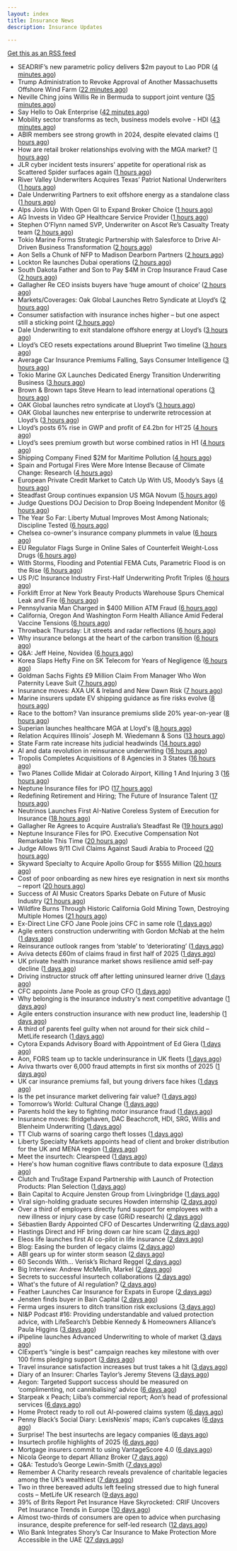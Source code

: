 ```yaml
---
layout: index
title: Insurance News
description: Insurance Updates

---
```


[Get this as an RSS feed](/insurance.rss)

<!-- news_marker starts -->
- SEADRIF’s new parametric policy delivers $2m payout to Lao PDR ([4 minutes ago](https://www.reinsurancene.ws/seadrifs-new-parametric-policy-delivers-2m-payout-to-lao-pdr/))
- Trump Administration to Revoke Approval of Another Massachusetts Offshore Wind Farm ([22 minutes ago](https://www.insurancejournal.com/news/east/2025/09/04/837864.htm))
- Neville Ching joins Willis Re in Bermuda to support joint venture ([35 minutes ago](https://www.reinsurancene.ws/neville-ching-joins-willis-re-in-bermuda-to-support-joint-venture/))
- Say Hello to Oak Enterprise ([42 minutes ago](https://insurance-edge.net/2025/09/04/say-hello-to-oak-enterprise/))
- Mobility sector transforms as tech, business models evolve - HDI ([43 minutes ago](https://www.insurancebusinessmag.com/uk/news/auto-motor/mobility-sector-transforms-as-tech-business-models-evolve--hdi-548437.aspx))
- ABIR members see strong growth in 2024, despite elevated claims ([1 hours ago](https://www.reinsurancene.ws/abir-members-see-strong-growth-in-2024-despite-elevated-claims/))
- How are retail broker relationships evolving with the MGA market? ([1 hours ago](https://www.insurancebusinessmag.com/uk/tv/how-are-retail-broker-relationships-evolving-with-the-mga-market-548433.aspx))
- JLR cyber incident tests insurers' appetite for operational risk as Scattered Spider surfaces again ([1 hours ago](https://www.insurancebusinessmag.com/uk/news/cyber/jlr-cyber-incident-tests-insurers-appetite-for-operational-risk-as-scattered-spider-surfaces-again-548432.aspx))
- River Valley Underwriters Acquires Texas’ Patriot National Underwriters ([1 hours ago](https://www.insurancejournal.com/news/southcentral/2025/09/04/837801.htm))
- Dale Underwriting Partners to exit offshore energy as a standalone class ([1 hours ago](https://www.reinsurancene.ws/dale-underwriting-partners-to-exit-offshore-energy-as-a-standalone-class/))
- Alps Joins Up With Open GI to Expand Broker Choice ([1 hours ago](https://insurance-edge.net/2025/09/04/alps-joins-up-with-open-gi-to-expand-broker-choice/))
- AG Invests in Video GP Healthcare Service Provider ([1 hours ago](https://insurance-edge.net/2025/09/04/ag-invests-in-video-gp-healthcare-service-provider/))
- Stephen O’Flynn named SVP, Underwriter on Ascot Re’s Casualty Treaty team ([2 hours ago](https://www.reinsurancene.ws/stephen-oflynn-named-svp-underwriter-on-ascot-res-casualty-treaty-team/))
- Tokio Marine Forms Strategic Partnership with Salesforce to Drive AI-Driven Business Transformation ([2 hours ago](https://www.insurtechinsights.com/tokio-marine-forms-strategic-partnership-with-salesforce-to-drive-ai-driven-business-transformation/))
- Aon Sells a Chunk of NFP to Madison Dearborn Partners ([2 hours ago](https://insurance-edge.net/2025/09/04/aon-sells-a-chunk-of-nfp-to-madison-dearborn-partners/))
- Lockton Re launches Dubai operations ([2 hours ago](https://www.reinsurancene.ws/lockton-re-launches-dubai-operations/))
- South Dakota Father and Son to Pay $4M in Crop Insurance Fraud Case ([2 hours ago](https://www.insurancejournal.com/news/midwest/2025/09/04/837809.htm))
- Gallagher Re CEO insists buyers have ‘huge amount of choice’ ([2 hours ago](https://www.postonline.co.uk/reinsurance/7958947/gallagher-re-ceo-insists-buyers-have-%E2%80%98huge-amount-of-choice%E2%80%99))
- Markets/Coverages: Oak Global Launches Retro Syndicate at Lloyd’s ([2 hours ago](https://www.insurancejournal.com/news/international/2025/09/04/837861.htm))
- Consumer satisfaction with insurance inches higher – but one aspect still a sticking point ([2 hours ago](https://www.insurancebusinessmag.com/uk/news/breaking-news/consumer-satisfaction-with-insurance-inches-higher--but-one-aspect-still-a-sticking-point-548416.aspx))
- Dale Underwriting to exit standalone offshore energy at Lloyd’s ([3 hours ago](https://www.insurancebusinessmag.com/uk/news/breaking-news/dale-underwriting-to-exit-standalone-offshore-energy-at-lloyds-548413.aspx))
- Lloyd’s CEO resets expectations around Blueprint Two timeline ([3 hours ago](https://www.reinsurancene.ws/lloyds-ceo-resets-expectations-around-blueprint-two-timeline/))
- Average Car Insurance Premiums Falling, Says Consumer Intelligence ([3 hours ago](https://insurance-edge.net/2025/09/04/average-car-insurance-premiums-falling-says-consumer-intelligence/))
- Tokio Marine GX Launches Dedicated Energy Transition Underwriting Business ([3 hours ago](https://insurance-edge.net/2025/09/04/tokio-marine-gx-launches-dedicated-energy-transition-underwriting-business/))
- Brown & Brown taps Steve Hearn to lead international operations ([3 hours ago](https://www.insurancebusinessmag.com/uk/news/breaking-news/brown-and-brown-taps-steve-hearn-to-lead-international-operations-548410.aspx))
- OAK Global launches retro syndicate at Lloyd’s ([3 hours ago](https://www.reinsurancene.ws/oak-global-launches-retro-syndicate-at-lloyds/))
- OAK Global launches new enterprise to underwrite retrocession at Lloyd’s ([3 hours ago](https://www.insurancebusinessmag.com/uk/news/property-insurance/oak-global-launches-new-enterprise-to-underwrite-retrocession-at-lloyds-548406.aspx))
- Lloyd’s posts 6% rise in GWP and profit of £4.2bn for H1’25 ([4 hours ago](https://www.reinsurancene.ws/lloyds-posts-6-rise-in-gwp-and-profit-of-4-2bn-for-h125/))
- Lloyd’s sees premium growth but worse combined ratios in H1 ([4 hours ago](https://www.insurancebusinessmag.com/uk/news/breaking-news/lloyds-sees-premium-growth-but-worse-combined-ratios-in-h1-548394.aspx))
- Shipping Company Fined $2M for Maritime Pollution ([4 hours ago](https://www.insurancejournal.com/news/southcentral/2025/09/04/837795.htm))
- Spain and Portugal Fires Were More Intense Because of Climate Change: Research ([4 hours ago](https://www.insurancejournal.com/news/international/2025/09/04/837852.htm))
- European Private Credit Market to Catch Up With US, Moody’s Says ([4 hours ago](https://www.insurancejournal.com/news/international/2025/09/04/837848.htm))
- Steadfast Group continues expansion US MGA Novum ([5 hours ago](https://www.reinsurancene.ws/steadfast-group-continues-expansion-us-mga-novum/))
- Judge Questions DOJ Decision to Drop Boeing Independent Monitor ([6 hours ago](https://www.insurancejournal.com/news/national/2025/09/04/837785.htm))
- The Year So Far: Liberty Mutual Improves Most Among Nationals; Discipline Tested ([6 hours ago](https://www.insurancejournal.com/news/national/2025/09/04/837788.htm))
- Chelsea co-owner's insurance company plummets in value ([6 hours ago](https://www.insurancebusinessmag.com/uk/news/breaking-news/chelsea-coowners-insurance-company-plummets-in-value-548361.aspx))
- EU Regulator Flags Surge in Online Sales of Counterfeit Weight-Loss Drugs ([6 hours ago](https://www.insurancejournal.com/news/international/2025/09/04/837764.htm))
- With Storms, Flooding and Potential FEMA Cuts, Parametric Flood is on the Rise ([6 hours ago](https://www.insurancejournal.com/news/southeast/2025/09/04/837828.htm))
- US P/C Insurance Industry First-Half Underwriting Profit Triples ([6 hours ago](https://www.insurancejournal.com/news/national/2025/09/04/837812.htm))
- Forklift Error at New York Beauty Products Warehouse Spurs Chemical Leak and Fire ([6 hours ago](https://www.insurancejournal.com/news/east/2025/09/04/837838.htm))
- Pennsylvania Man Charged in $400 Million ATM Fraud ([6 hours ago](https://www.insurancejournal.com/news/east/2025/09/04/837823.htm))
- California, Oregon And Washington Form Health Alliance Amid Federal Vaccine Tensions ([6 hours ago](https://www.insurancejournal.com/news/west/2025/09/04/837772.htm))
- Throwback Thursday: Lit streets and radar reflections ([6 hours ago](https://www.postonline.co.uk/personal/7956764/throwback-thursday-lit-streets-and-radar-reflections))
- Why insurance belongs at the heart of the carbon transition ([6 hours ago](https://www.postonline.co.uk/commercial/7958927/why-insurance-belongs-at-the-heart-of-the-carbon-transition))
- Q&A: Jeff Heine, Novidea ([6 hours ago](https://www.postonline.co.uk/technology/7957699/qa-jeff-heine-novidea))
- Korea Slaps Hefty Fine on SK Telecom for Years of Negligence ([6 hours ago](https://www.insurancejournal.com/news/international/2025/09/04/837768.htm))
- Goldman Sachs Fights £9 Million Claim From Manager Who Won Paternity Leave Suit ([7 hours ago](https://www.insurancejournal.com/news/international/2025/09/04/837782.htm))
- Insurance moves: AXA UK & Ireland and New Dawn Risk ([7 hours ago](https://www.insurancebusinessmag.com/uk/news/breaking-news/insurance-moves-axa-uk-and-ireland-and-new-dawn-risk-548375.aspx))
- Marine insurers update EV shipping guidance as fire risks evolve ([8 hours ago](https://www.insurancebusinessmag.com/uk/news/marine/marine-insurers-update-ev-shipping-guidance-as-fire-risks-evolve-548373.aspx))
- Race to the bottom? Van insurance premiums slide 20% year-on-year ([8 hours ago](https://www.insurancebusinessmag.com/uk/news/auto-motor/race-to-the-bottom-van-insurance-premiums-slide-20-yearonyear-548371.aspx))
- Superian launches healthcare MGA at Lloyd's ([8 hours ago](https://www.insurancebusinessmag.com/uk/news/life-insurance/superian-launches-healthcare-mga-at-lloyds-548370.aspx))
- Relation Acquires Illinois’ Joseph M. Wiedemann & Sons ([13 hours ago](https://www.insurancejournal.com/news/midwest/2025/09/03/837816.htm))
- State Farm rate increase hits judicial headwinds ([14 hours ago](https://www.dig-in.com/news/state-farm-rate-increase-hits-judicial-headwinds))
- AI and data revolution in reinsurance underwriting ([16 hours ago](https://www.dig-in.com/opinion/ai-and-data-revolution-in-reinsurance-underwriting))
- Tropolis Completes Acquisitions of 8 Agencies in 3 States ([16 hours ago](https://www.insurancejournal.com/news/national/2025/09/03/837779.htm))
- Two Planes Collide Midair at Colorado Airport, Killing 1 And Injuring 3 ([16 hours ago](https://www.insurancejournal.com/news/west/2025/09/03/837776.htm))
- Neptune Insurance files for IPO ([17 hours ago](https://www.dig-in.com/articles/neptune-insurance-files-for-ipo))
- Redefining Retirement and Hiring; The Future of Insurance Talent ([17 hours ago](https://www.insurancejournal.com/services/newswire/2025/09/03/837637.htm))
- Neutrinos Launches First AI-Native Coreless System of Execution for Insurance ([18 hours ago](https://www.insurtechinsights.com/neutrinos-launches-first-ai-native-coreless-system-of-execution-for-insurance/))
- Gallagher Re Agrees to Acquire Australia’s Steadfast Re ([19 hours ago](https://www.insurtechinsights.com/gallagher-re-agrees-to-acquire-australias-steadfast-re/))
- Neptune Insurance Files for IPO. Executive Compensation Not Remarkable This Time ([20 hours ago](https://www.insurancejournal.com/news/southeast/2025/09/03/837735.htm))
- Judge Allows 9/11 Civil Claims Against Saudi Arabia to Proceed ([20 hours ago](https://www.insurancejournal.com/news/east/2025/09/03/837746.htm))
- Skyward Specialty to Acquire Apollo Group for $555 Million ([20 hours ago](https://www.insurtechinsights.com/skyward-specialty-to-acquire-apollo-group-for-555-million/))
- Cost of poor onboarding as new hires eye resignation in next six months – report ([20 hours ago](https://www.insurancebusinessmag.com/uk/business-strategy/cost-of-poor-onboarding-as-new-hires-eye-resignation-in-next-six-months--report-548328.aspx))
- Success of AI Music Creators Sparks Debate on Future of Music Industry ([21 hours ago](https://www.insurancejournal.com/news/national/2025/09/03/837736.htm))
- Wildfire Burns Through Historic California Gold Mining Town, Destroying Multiple Homes ([21 hours ago](https://www.insurancejournal.com/news/west/2025/09/03/837731.htm))
- Ex-Direct Line CFO Jane Poole joins CFC in same role ([1 days ago](https://www.insurancebusinessmag.com/uk/news/breaking-news/exdirect-line-cfo-jane-poole-joins-cfc-in-same-role-548279.aspx))
- Agile enters construction underwriting with Gordon McNab at the helm ([1 days ago](https://www.insurtechinsights.com/agile-enters-construction-underwriting-with-gordon-mcnab-at-the-helm/))
- Reinsurance outlook ranges from ‘stable’ to ‘deteriorating’ ([1 days ago](https://www.postonline.co.uk/reinsurance/7958944/reinsurance-outlook-ranges-from-%E2%80%98stable%E2%80%99-to-%E2%80%98deteriorating%E2%80%99))
- Aviva detects £60m of claims fraud in first half of 2025 ([1 days ago](https://www.postonline.co.uk/news/7958946/aviva-detects-%C2%A360m-of-claims-fraud-in-first-half-of-2025))
- UK private health insurance market shows resilience amid self-pay decline ([1 days ago](https://www.insurancebusinessmag.com/uk/news/life-insurance/uk-private-health-insurance-market-shows-resilience-amid-selfpay-decline-548276.aspx))
- Driving instructor struck off after letting uninsured learner drive ([1 days ago](https://www.insurancebusinessmag.com/uk/news/legal-insights/driving-instructor-struck-off-after-letting-uninsured-learner-drive-548275.aspx))
- CFC appoints Jane Poole as group CFO ([1 days ago](https://www.postonline.co.uk/news/7958945/cfc-appoints-jane-poole-as-group-cfo))
- Why belonging is the insurance industry's next competitive advantage ([1 days ago](https://www.insurancebusinessmag.com/uk/news/diversity-inclusion/why-belonging-is-the-insurance-industrys-next-competitive-advantage-548171.aspx))
- Agile enters construction insurance with new product line, leadership ([1 days ago](https://www.insurancebusinessmag.com/uk/news/construction-engineering/agile-enters-construction-insurance-with-new-product-line-leadership-548263.aspx))
- A third of parents feel guilty when not around for their sick child – MetLife research ([1 days ago](https://ifamagazine.com/a-third-of-parents-feel-guilty-when-not-around-for-their-sick-child-metlife-research/))
- Cytora Expands Advisory Board with Appointment of Ed Giera ([1 days ago](https://www.insurtechinsights.com/cytora-expands-advisory-board-with-appointment-of-ed-giera/))
- Aon, FORS team up to tackle underinsurance in UK fleets ([1 days ago](https://www.insurancebusinessmag.com/uk/news/auto-motor/aon-fors-team-up-to-tackle-underinsurance-in-uk-fleets-548260.aspx))
- Aviva thwarts over 6,000 fraud attempts in first six months of 2025 ([1 days ago](https://www.insurancebusinessmag.com/uk/news/breaking-news/aviva-thwarts-over-6000-fraud-attempts-in-first-six-months-of-2025-548258.aspx))
- UK car insurance premiums fall, but young drivers face hikes ([1 days ago](https://www.insurancebusinessmag.com/uk/news/auto-motor/uk-car-insurance-premiums-fall-but-young-drivers-face-hikes-548243.aspx))
- Is the pet insurance market delivering fair value? ([1 days ago](https://www.postonline.co.uk/personal/7958177/is-the-pet-insurance-market-delivering-fair-value))
- Tomorrow’s World: Cultural Change ([1 days ago](https://www.postonline.co.uk/regulation/7958189/tomorrow%E2%80%99s-world-cultural-change))
- Parents hold the key to fighting motor insurance fraud ([1 days ago](https://www.postonline.co.uk/claims/7958260/parents-hold-the-key-to-fighting-motor-insurance-fraud))
- Insurance moves: Bridgehaven, DAC Beachcroft, HDI, SRG, Willis and Blenheim Underwriting ([1 days ago](https://www.insurancebusinessmag.com/uk/news/breaking-news/insurance-moves-bridgehaven-dac-beachcroft-hdi-srg-willis-and-blenheim-underwriting-548213.aspx))
- TT Club warns of soaring cargo theft losses ([1 days ago](https://www.insurancebusinessmag.com/uk/news/auto-motor/tt-club-warns-of-soaring-cargo-theft-losses-548216.aspx))
- Liberty Specialty Markets appoints head of client and broker distribution for the UK and MENA region ([1 days ago](https://www.insurancebusinessmag.com/uk/news/breaking-news/liberty-specialty-markets-appoints-head-of-client-and-broker-distribution-for-the-uk-and-mena-region-548211.aspx))
- Meet the insurtech: Clearspeed ([1 days ago](https://www.dig-in.com/news/meet-the-insurtech-clearspeed))
- Here's how human cognitive flaws contribute to data exposure ([1 days ago](https://www.dig-in.com/opinion/how-cognitive-flaws-contribute-to-data-exposure))
- Clutch and TruStage Expand Partnership with Launch of Protection Products: Plan Selection ([1 days ago](https://www.insurtechinsights.com/clutch-and-trustage-expand-partnership-with-launch-of-protection-products-plan-selection/))
- Bain Capital to Acquire Jensten Group from Livingbridge ([1 days ago](https://www.insurtechinsights.com/bain-capital-to-acquire-jensten-group-from-livingbridge/))
- Viral sign-holding graduate secures Howden internship ([2 days ago](https://www.postonline.co.uk/broker/7958941/viral-sign-holding-graduate-secures-howden-internship))
- Over a third of employers directly fund support for employees with a new illness or injury case by case (GRiD research) ([2 days ago](https://ifamagazine.com/over-a-third-36-of-employers-directly-fund-support-for-employees-with-a-new-illness-or-injury-case-by-case-grid-research/))
- Sébastien Bardy Appointed CFO of Descartes Underwriting ([2 days ago](https://www.insurtechinsights.com/sebastien-bardy-appointed-cfo-of-descartes-underwriting/))
- Hastings Direct and HF bring down car hire scam ([2 days ago](https://www.postonline.co.uk/personal/7958940/hastings-direct-and-hf-bring-down-car-hire-scam))
- Eleos life launches first AI co-pilot in life insurance ([2 days ago](https://ifamagazine.com/eleos-life-launches-first-ai-co-pilot-in-life-insurance/))
- Blog: Easing the burden of legacy claims ([2 days ago](https://www.postonline.co.uk/claims/7958292/blog-easing-the-burden-of-legacy-claims))
- ABI gears up for winter storm season ([2 days ago](https://www.postonline.co.uk/claims/7958926/abi-gears-up-for-winter-storm-season))
- 60 Seconds With... Verisk’s Richard Reggel ([2 days ago](https://www.postonline.co.uk/technology/7958029/60-seconds-with-verisk%E2%80%99s-richard-reggel))
- Big Interview: Andrew McMellin, Markel ([2 days ago](https://www.postonline.co.uk/lloyd%E2%80%99slondon/7958273/big-interview-andrew-mcmellin-markel))
- Secrets to successful insurtech collaborations ([2 days ago](https://www.dig-in.com/news/secrets-to-successful-insurtech-collaborations))
- What's the future of AI regulation? ([2 days ago](https://www.dig-in.com/news/whats-the-future-of-ai-regulation))
- Feather Launches Car Insurance for Expats in Europe ([2 days ago](https://www.insurtechinsights.com/feather-launches-car-insurance-for-expats-in-europe/))
- Jensten finds buyer in Bain Capital ([2 days ago](https://www.postonline.co.uk/news/7958931/jensten-finds-buyer-in-bain-capital))
- Ferma urges insurers to ditch transition risk exclusions ([3 days ago](https://www.postonline.co.uk/commercial/7958930/ferma-urges-insurers-to-ditch-transition-risk-exclusions))
- NI&P Podcast #16: Providing understandable and valued protection advice, with LifeSearch’s Debbie Kennedy & Homeowners Alliance’s Paula Higgins ([3 days ago](https://ifamagazine.com/nip-podcast-16-providing-understandable-and-valued-protection-advice-with-lifesearchs-debbie-kennedy-homeowners-alliances-paula-higgins/))
- iPipeline launches Advanced Underwriting to whole of market ([3 days ago](https://ifamagazine.com/ipipeline-launches-advanced-underwriting-to-whole-of-market/))
- CIExpert’s “single is best” campaign reaches key milestone with over 100 firms pledging support ([3 days ago](https://ifamagazine.com/ciexperts-single-is-best-campaign-reaches-key-milestone-with-over-100-firms-pledging-support/))
- Travel insurance satisfaction increases but trust takes a hit ([3 days ago](https://www.postonline.co.uk/personal/7958863/travel-insurance-satisfaction-increases-but-trust-takes-a-hit))
- Diary of an Insurer: Charles Taylor’s Jeremy Stevens ([3 days ago](https://www.postonline.co.uk/technology/7957628/diary-of-an-insurer-charles-taylor%E2%80%99s-jeremy-stevens))
- Aegon: Targeted Support success should be measured on ‘complimenting, not cannibalising’ advice ([6 days ago](https://ifamagazine.com/aegon-targeted-support-success-should-be-measured-on-complimenting-not-cannibalising-advice/))
- Starpeak x Peach; Liiba’s commercial report; Aon’s head of professional services ([6 days ago](https://www.postonline.co.uk/news/7958924/starpeak-x-peach-liiba%E2%80%99s-commercial-report-aon%E2%80%99s-head-of-professional-services))
- Home Protect ready to roll out AI-powered claims system ([6 days ago](https://www.postonline.co.uk/news/7958319/home-protect-ready-to-roll-out-ai-powered-claims-system))
- Penny Black’s Social Diary: LexisNexis’ maps; iCan’s cupcakes ([6 days ago](https://www.postonline.co.uk/people/7958246/penny-black%E2%80%99s-social-diary-lexisnexis%E2%80%99-maps-ican%E2%80%99s-cupcakes))
- Surprise! The best insurtechs are legacy companies ([6 days ago](https://www.dig-in.com/opinion/the-best-insurtechs-are-legacy-companies))
- Insurtech profile highlights of 2025 ([6 days ago](https://www.dig-in.com/list/insurtech-profile-highlights-of-2025))
- Mortgage insurers commit to using VantageScore 4.0 ([6 days ago](https://www.dig-in.com/news/mortgage-insurers-commit-to-using-vantagescore-4-0))
- Nicola George to depart Allianz Broker ([7 days ago](https://www.postonline.co.uk/broker/7958923/nicola-george-to-depart-allianz-broker))
- Q&A: Testudo’s George Lewin-Smith ([7 days ago](https://www.postonline.co.uk/technology/7958076/qa-testudo%E2%80%99s-george-lewin-smith))
- Remember A Charity research reveals prevalence of charitable legacies among the UK’s wealthiest ([7 days ago](https://ifamagazine.com/remember-a-charity-research-reveals-prevalence-of-charitable-legacies-among-the-uks-wealthiest/))
- Two in three bereaved adults left feeling stressed due to high funeral costs – MetLife UK research ([9 days ago](https://ifamagazine.com/two-in-three-bereaved-adults-left-feeling-stressed-due-to-high-funeral-costs-metlife-uk-research/))
- 39% of Brits Report Pet Insurance Have Skyrocketed: CRIF Uncovers Pet Insurance Trends in Europe ([10 days ago](https://thefintechtimes.com/39-of-brits-report-pet-insurance-have-skyrocketed-crif-uncovers-pet-insurance-trends-in-europe/))
- Almost two-thirds of consumers are open to advice when purchasing insurance, despite preference for self-led research ([12 days ago](https://ifamagazine.com/almost-two-thirds-of-consumers-are-open-to-advice-when-purchasing-insurance-despite-preference-for-self-led-research/))
- Wio Bank Integrates Shory’s Car Insurance to Make Protection More Accessible in the UAE ([27 days ago](https://thefintechtimes.com/wio-bank-integrates-shorys-car-insurance-to-make-protection-more-accessible-in-the-uae/))

<!-- news_marker ends -->